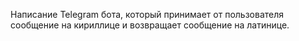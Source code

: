 Написание Telegram бота, который принимает от пользователя сообщение на кириллице и возвращает сообщение на латинице.
